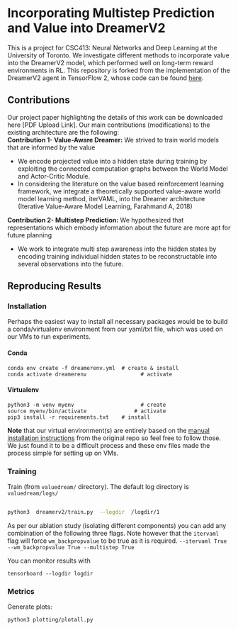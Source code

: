 # Incorporating Multistep Prediction and Value into DreamerV2
This is a project for CSC413: Neural Networks and Deep Learning at the University of Toronto. We investigate different methods to incorporate value into the DreamerV2 model, which performed well on long-term reward environments in RL. This repository is forked from the implementation of the DreamerV2 agent in TensorFlow 2, whose code can be found [here](https://github.com/danijar/dreamerv2).

## Contributions
Our project paper highlighting the details of this work can be downloaded here [PDF Upload Link]. Our main contributions (modifications) to the existing architecture are the following: <Br>
**Contribution 1- Value-Aware Dreamer:** We strived to train world models that are informed by the value
- We encode projected value into a hidden state during training by exploiting the connected computation graphs between the World Model and Actor-Critic Module.
- In considering the literature on the value based reinforcement learning framework, we integrate a theoretically supported value-aware world model learning method, iterVAML, into the Dreamer architecture (Iterative Value-Aware Model Learning, Farahmand A, 2018)

**Contribution 2- Multistep Prediction:** We hypothesized that representations which embody information about the future are more apt for future planning
- We work to integrate multi step awareness into the hidden states by encoding training individual hidden states to be reconstructable into several observations into the future.

## Reproducing Results
### Installation
Perhaps the easiest way to install all necessary packages would be to build a conda/virtualenv environment from our yaml/txt file, which was used on our VMs to run experiments. 
#### Conda
```
conda env create -f dreamerenv.yml	# create & install
conda activate dreamerenv			      # activate
```
#### Virtualenv
```
python3 -m venv myenv				      # create
source myenv/bin/activate			    # activate
pip3 install -r requirements.txt	# install
```
**Note** that our virtual environment(s) are entirely based on the [manual installation instructions](https://github.com/danijar/dreamerv2?tab=readme-ov-file#manual-instructions) from the original repo so feel free to follow those. We just found it to be a difficult process and these env files made the process simple for setting up on VMs.
### Training
Train (from `valuedream/` directory). The default log directory is `valuedream/logs/`
```sh

python3  dreamerv2/train.py  --logdir  /logdir/1

```
As per our ablation study (isolating different components) you can add any combination of the following three flags. Note however that the `itervaml` flag will force `wm_backpropvalue` to be true as it is required.
`--itervaml True --wm_backpropvalue True --multistep True`
 
You can monitor results with 
```
tensorboard --logdir logdir
```
 ### Metrics
Generate plots:
```sh
python3 plotting/plotall.py
```